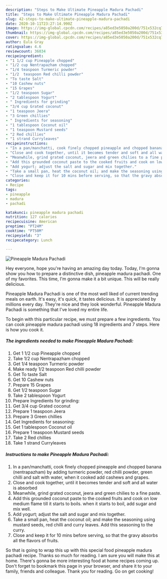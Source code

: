 ```yaml
---
description: "Steps to Make Ultimate Pineapple Madura Pachadi"
title: "Steps to Make Ultimate Pineapple Madura Pachadi"
slug: 42-steps-to-make-ultimate-pineapple-madura-pachadi
date: 2020-10-11T23:27:14.990Z
image: https://img-global.cpcdn.com/recipes/a85ed3e5050a200d/751x532cq70/pineapple-madura-pachadi-recipe-main-photo.jpg
thumbnail: https://img-global.cpcdn.com/recipes/a85ed3e5050a200d/751x532cq70/pineapple-madura-pachadi-recipe-main-photo.jpg
cover: https://img-global.cpcdn.com/recipes/a85ed3e5050a200d/751x532cq70/pineapple-madura-pachadi-recipe-main-photo.jpg
author: Eula Gray
ratingvalue: 4.6
reviewcount: 36034
recipeingredient:
- "1 1/2 cup Pineapple chopped"
- "1/2 cup Nentrapazham chopped"
- "1/4 teaspoon Turmeric powder"
- "1/2  teaspoon Red chilli powder"
- "To taste Salt"
- "10 Cashew nuts"
- "15 Grapes"
- "1/2 teaspoon Sugar"
- "2 tablespoon Yogurt"
- " Ingredients for grinding"
- "3/4 cup Grated coconut"
- "1 teaspoon Jeera"
- "3 Green chillies"
- " Ingredients for seasoning"
- "1 tablespoon Coconut oil"
- "1 teaspoon Mustard seeds"
- "2 Red chillies"
- "1 strand Curryleaves"
recipeinstructions:
- "In a pan/manchatti, cook finely chopped pineapple and chopped banana (nentrapazham) by adding turmeric powder, red chilli powder, green chilli and salt with water, when it cooked add cashews and grapes."
- "Close and cook together, until it becomes tender and soft and all water is absorbed"
- "Meanwhile, grind grated coconut, jeera and green chilies to a fine paste."
- "Add this grounded coconut paste to the cooked fruits and cook on low medium flame till it starts to boils. when it starts to boil, add sugar and mix well."
- "Add yogurt; adjust the salt and sugar and mix together."
- "Take a small pan, heat the coconut oil; and make the seasoning using mustard seeds, red chilli and curry leaves. Add this seasoning to the curry."
- "Close and keep it for 10 mins before serving, so that the gravy absorbs all the flavors of fruits."
categories:
- Recipe
tags:
- pineapple
- madura
- pachadi

katakunci: pineapple madura pachadi 
nutrition: 127 calories
recipecuisine: American
preptime: "PT24M"
cooktime: "PT50M"
recipeyield: "3"
recipecategory: Lunch

---
```



![Pineapple Madura Pachadi](https://img-global.cpcdn.com/recipes/a85ed3e5050a200d/751x532cq70/pineapple-madura-pachadi-recipe-main-photo.jpg)

Hey everyone, hope you're having an amazing day today. Today, I'm gonna show you how to prepare a distinctive dish, pineapple madura pachadi. One of my favorites. This time, I'm gonna make it a bit unique. This will be really delicious.



Pineapple Madura Pachadi is one of the most well liked of current trending meals on earth. It's easy, it's quick, it tastes delicious. It is appreciated by millions every day. They're nice and they look wonderful. Pineapple Madura Pachadi is something that I've loved my entire life.


To begin with this particular recipe, we must prepare a few ingredients. You can cook pineapple madura pachadi using 18 ingredients and 7 steps. Here is how you cook it.

<!--inarticleads1-->

##### The ingredients needed to make Pineapple Madura Pachadi:

1. Get 1 1/2 cup Pineapple chopped
1. Take 1/2 cup Nentrapazham chopped
1. Get 1/4 teaspoon Turmeric powder
1. Make ready 1/2  teaspoon Red chilli powder
1. Get To taste Salt
1. Get 10 Cashew nuts
1. Prepare 15 Grapes
1. Get 1/2 teaspoon Sugar
1. Take 2 tablespoon Yogurt
1. Prepare  Ingredients for grinding:
1. Get 3/4 cup Grated coconut
1. Prepare 1 teaspoon Jeera
1. Prepare 3 Green chillies
1. Get  Ingredients for seasoning:
1. Get 1 tablespoon Coconut oil
1. Prepare 1 teaspoon Mustard seeds
1. Take 2 Red chillies
1. Take 1 strand Curryleaves




<!--inarticleads2-->

##### Instructions to make Pineapple Madura Pachadi:

1. In a pan/manchatti, cook finely chopped pineapple and chopped banana (nentrapazham) by adding turmeric powder, red chilli powder, green chilli and salt with water, when it cooked add cashews and grapes.
1. Close and cook together, until it becomes tender and soft and all water is absorbed
1. Meanwhile, grind grated coconut, jeera and green chilies to a fine paste.
1. Add this grounded coconut paste to the cooked fruits and cook on low medium flame till it starts to boils. when it starts to boil, add sugar and mix well.
1. Add yogurt; adjust the salt and sugar and mix together.
1. Take a small pan, heat the coconut oil; and make the seasoning using mustard seeds, red chilli and curry leaves. Add this seasoning to the curry.
1. Close and keep it for 10 mins before serving, so that the gravy absorbs all the flavors of fruits.




So that is going to wrap this up with this special food pineapple madura pachadi recipe. Thanks so much for reading. I am sure you will make this at home. There's gonna be more interesting food at home recipes coming up. Don't forget to bookmark this page in your browser, and share it to your family, friends and colleague. Thank you for reading. Go on get cooking!
